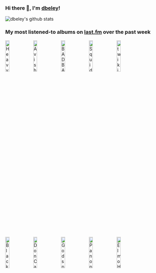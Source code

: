 ### Hi there 👋, I'm [dbeley](https://dbeley.ovh/en)!

![dbeley's github stats](https://github-readme-stats.vercel.app/api?username=dbeley)

### My most listened-to albums on [last.fm](https://www.last.fm/user/d_beley) over the past week

[<img src='https://lastfm.freetls.fastly.net/i/u/300x300/81b0827af82330f1d489d9b4d91a565c.jpg' width='16%' height='16%' alt='Heavy Vegetable - Frisbie'>](https://www.last.fm/music/heavy%2bvegetable/frisbie)&nbsp;
[<img src='https://lastfm.freetls.fastly.net/i/u/300x300/34403588d5faef08ef01f94736f50e42.jpg' width='16%' height='16%' alt='Avishai Cohen, Roni Kaspi, Guy Moskovich - Brightlight'>](https://www.last.fm/music/avishai%2bcohen%252c%2broni%2bkaspi%252c%2bguy%2bmoskovich/brightlight)&nbsp;
[<img src='https://lastfm.freetls.fastly.net/i/u/300x300/ee6a03301fe2bfc3f5f75645e49a2c5c.jpg' width='16%' height='16%' alt='BADBADNOTGOOD - IV'>](https://www.last.fm/music/badbadnotgood/iv)&nbsp;
[<img src='https://lastfm.freetls.fastly.net/i/u/300x300/49cd75fcaee1f8280a88cb4dd4ada0d3.png' width='16%' height='16%' alt='Squid - O Monolith'>](https://www.last.fm/music/squid/o%2bmonolith)&nbsp;
[<img src='https://lastfm.freetls.fastly.net/i/u/300x300/bfaa3b87c66df5656de8c8497457f679.jpg' width='16%' height='16%' alt='twikipedia - for the rest of your life'>](https://www.last.fm/music/twikipedia/for%2bthe%2brest%2bof%2byour%2blife)&nbsp;
<br>
[<img src='https://lastfm.freetls.fastly.net/i/u/300x300/3332b3cee5de8598dbd080f8e2783f93.jpg' width='16%' height='16%' alt='Black Country, New Road - Ants From Up There'>](https://www.last.fm/music/black%2bcountry%252c%2bnew%2broad/ants%2bfrom%2bup%2bthere)&nbsp;
[<img src='https://lastfm.freetls.fastly.net/i/u/300x300/fa73baa58d654414a0d50e5db44a3ffe.jpg' width='16%' height='16%' alt='Don Caballero - American Don'>](https://www.last.fm/music/don%2bcaballero/american%2bdon)&nbsp;
[<img src='https://lastfm.freetls.fastly.net/i/u/300x300/308cda03896fd6334b1e8fd07ded5409.jpg' width='16%' height='16%' alt='Godspeed You! Black Emperor - “NO TITLE AS OF 13 FEBRUARY 2024 28,340 DEAD”'>](https://www.last.fm/music/godspeed%2byou%2521%2bblack%2bemperor/%25e2%2580%259cno%2btitle%2bas%2bof%2b13%2bfebruary%2b2024%2b28%252c340%2bdead%25e2%2580%259d)&nbsp;
[<img src='https://lastfm.freetls.fastly.net/i/u/300x300/1970723e2723563f14bdaaeeeba27963.jpg' width='16%' height='16%' alt='Panopticon - Kentucky'>](https://www.last.fm/music/panopticon/kentucky)&nbsp;
[<img src='https://lastfm.freetls.fastly.net/i/u/300x300/f862b96e2de4c42db5031a5f24dd949b.jpg' width='16%' height='16%' alt='Elmo Hope Sextet - Informal Jazz'>](https://www.last.fm/music/elmo%2bhope%2bsextet/informal%2bjazz)&nbsp;
<br>
